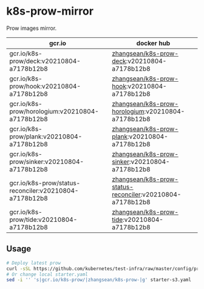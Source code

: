 # k8s-prow-mirror

Prow images mirror.

gcr.io | docker hub
---|---
gcr.io/k8s-prow/deck:v20210804-a7178b12b8 | [zhangsean/k8s-prow-deck](https://hub.docker.com/r/zhangsean/k8s-prow-deck):v20210804-a7178b12b8
gcr.io/k8s-prow/hook:v20210804-a7178b12b8 | [zhangsean/k8s-prow-hook](https://hub.docker.com/r/zhangsean/k8s-prow-hook):v20210804-a7178b12b8
gcr.io/k8s-prow/horologium:v20210804-a7178b12b8 | [zhangsean/k8s-prow-horologium](https://hub.docker.com/r/zhangsean/k8s-prow-horologium):v20210804-a7178b12b8
gcr.io/k8s-prow/plank:v20210804-a7178b12b8 | [zhangsean/k8s-prow-plank](https://hub.docker.com/r/zhangsean/k8s-prow-plank):v20210804-a7178b12b8
gcr.io/k8s-prow/sinker:v20210804-a7178b12b8 | [zhangsean/k8s-prow-sinker](https://hub.docker.com/r/zhangsean/k8s-prow-sinker):v20210804-a7178b12b8
gcr.io/k8s-prow/status-reconciler:v20210804-a7178b12b8 | [zhangsean/k8s-prow-status-reconciler](https://hub.docker.com/r/zhangsean/k8s-prow-status-reconciler):v20210804-a7178b12b8
gcr.io/k8s-prow/tide:v20210804-a7178b12b8 | [zhangsean/k8s-prow-tide](https://hub.docker.com/r/zhangsean/k8s-prow-tide):v20210804-a7178b12b8

## Usage

```bash
# Deploy latest prow
curl -sSL https://github.com/kubernetes/test-infra/raw/master/config/prow/cluster/starter-s3.yaml | sed 's|gcr.io/k8s-prow/|zhangsean/k8s-prow-|g' | kubectl apply -f -
# Or change local starter.yaml
sed -i '' 's|gcr.io/k8s-prow/|zhangsean/k8s-prow-|g' starter-s3.yaml
```
